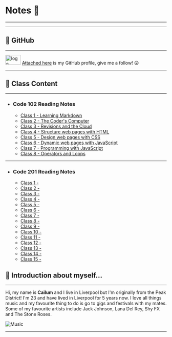 # Notes 📖 
- - - - - - - - - - - - - - - - - - - - - - - - - - - - - - - - - - - - - - - - - - - - - - - - - - - - - - - - - - - - - - - - -
- - - - - - - - - - - - - - - - - - - - - - - - - - - - - - - - - - - - - - - - - - - - - - - - - - - - - - - - - - - - - - - - -
## 🔖 GitHub
- - - - - - -

<img src="https://download.logo.wine/logo/GitHub/GitHub-Logo.wine.png" alt="logo" width="48" height="30"/> [Attached here](<https://github.com/cailumleyshon>) is my GitHub profile, give me a follow! 😜
- - - - - - - - - - - 

## 🔖 Class Content
- - - - - - - - - -
- ### Code 102 Reading Notes
    - [Class 1 - Learning Markdown](<https://cailumleyshon.github.io/reading-notes/code-102-reading-notes/class-1>)
    - [Class 2 - The Coder's Computer](<https://cailumleyshon.github.io/reading-notes/code-102-reading-notes/class-2>)
    - [Class 3 - Revisions and the Cloud](<https://cailumleyshon.github.io/reading-notes/code-102-reading-notes/class-3>)
    - [Class 4 - Structure web pages with HTML](<https://cailumleyshon.github.io/reading-notes/code-102-reading-notes/class-4>)
    - [Class 5 - Design web pages with CSS](<https://cailumleyshon.github.io/reading-notes/code-102-reading-notes/class-5>)
    - [Class 6 - Dynamic web pages with JavaScript](<https://cailumleyshon.github.io/reading-notes/code-102-reading-notes/class-6>)
    - [Class 7 - Programming with JavaScript](<https://cailumleyshon.github.io/reading-notes/code-102-reading-notes/class-7>)
    - [Class 8 - Operators and Loops](<https://cailumleyshon.github.io/reading-notes/code-102-reading-notes/class-8>)
 
 - - - - - - - - - - - - - - - - - - - 
 - ### Code 201 Reading Notes
    - [Class 1 - ](<https://cailumleyshon.github.io/reading-notes/code-201-reading-notes/201-class-1>)
    - [Class 2 - ](<https://cailumleyshon.github.io/reading-notes/code-201-reading-notes/201-class-2>)
    - [Class 3 - ](<https://cailumleyshon.github.io/reading-notes/code-201-reading-notes/201-class-3>)
    - [Class 4 - ](<https://cailumleyshon.github.io/reading-notes/code-201-reading-notes/201-class-4>)
    - [Class 5 - ](<https://cailumleyshon.github.io/reading-notes/code-201-reading-notes/201-class-5>)
    - [Class 6 - ](<https://cailumleyshon.github.io/reading-notes/code-201-reading-notes/201-class-6>)
    - [Class 7 - ](<https://cailumleyshon.github.io/reading-notes/code-201-reading-notes/201-class-7>)
    - [Class 8 - ](<https://cailumleyshon.github.io/reading-notes/code-201-reading-notes/201-class-8>)
    - [Class 9 - ](<https://cailumleyshon.github.io/reading-notes/code-201-reading-notes/201-class-9>)
    - [Class 10 - ](<https://cailumleyshon.github.io/reading-notes/code-201-reading-notes/201-class-10>)
    - [Class 11 - ](<https://cailumleyshon.github.io/reading-notes/code-201-reading-notes/201-class-11>)
    - [Class 12 - ](<https://cailumleyshon.github.io/reading-notes/code-201-reading-notes/201-class-12>)
    - [Class 13 - ](<https://cailumleyshon.github.io/reading-notes/code-201-reading-notes/201-class-13>)
    - [Class 14 - ](<https://cailumleyshon.github.io/reading-notes/code-201-reading-notes/201-class-14>)
    - [Class 15 - ](<https://cailumleyshon.github.io/reading-notes/code-201-reading-notes/201-class-15>)


## 🔖 Introduction about myself...
- - - - - - - - - - - - - - - - - - - - -
Hi, my name is __Cailum__ and I live in Liverpool but I'm originally from the Peak District! 
I'm 23 and have lived in Liverpool for 5 years now. I love all things music and my favourite thing to do is go to gigs and festivals with my mates. Some of my favourite artists include Jack Johnson, Lana Del Rey, Shy FX and The Stone Roses.

![Music](<https://www.collater.al/wp-content/uploads/2020/05/chandler-holding-ur-fav-album-collater.al-003-1024x1024.jpg>)
- - - - - - - - - - - - - - - - - - - - - -
